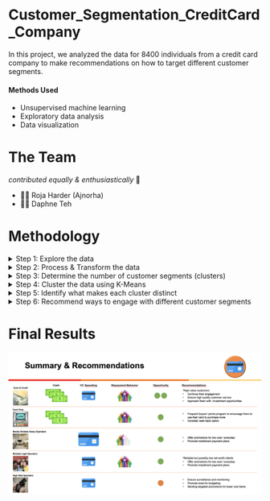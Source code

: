 # Customer_Segmentation_CreditCard_Company
In this project, we analyzed the data for 8400 individuals from a credit card company to make recommendations on how to target different customer segments.

#### Methods Used ####
* Unsupervised machine learning
* Exploratory data analysis
* Data visualization

# The Team 
_contributed equally & enthusiastically_ 💪

* 🙋‍♀️ Roja Harder (Ajnorha)
* 🙋‍♀️ Daphne Teh

# Methodology

<details>
<summary> Step 1: Explore the data </summary>
      <br>
      <p>   Understand what the different features in the dataset mean</p>
      <p>   Identify features with missing values</p>
      <p>   Analyze the distribution of and relationship between the features (descriptive statistics + visualization)</p>
</details>

<details>   
<summary> Step 2: Process & Transform the data </summary>  
  <br>
  <p>   Impute missing values</p>
  <p>   Log transform the features</p>
</details>

<details>
<summary> Step 3: Determine the number of customer segments (clusters) </summary>
  <br>
  <p>   Use the Elbow method & Silhouette Scores</p>
  <p>   Leverage different methods for visualization & dimensionality reduction (TSANE & PCA)</p>
<img width="1274" alt="Elbow_Number_Clusters" src="https://github.com/daphteh/Customer_Segmentation_CreditCard_Company/blob/e0989a2d6516a2678311a63c9c3a04dcb983fdb5/Report_Images/Elbow_Number_Clusters.png">
</details>

<details>
<summary> Step 4: Cluster the data using K-Means</summary>  
 <br>
<img width="1274" alt="Customer_Segments_Clusters" src="https://user-images.githubusercontent.com/116262236/213372327-3844e2c7-f67c-4995-9276-561e32ba8bba.png">
</details>
 
<details>
<summary> Step 5: Identify what makes each cluster distinct</summary>
   <br>
   <p>   Interpret using visualization & the clusters' descriptive statistics</p>
</details>

<details>
<summary> Step 6: Recommend ways to engage with different customer segments</summary>
  <br>
  <p>   Consider how the credit card company can enhance their B2C business while mitigating the risks associated with differernt customer segments</p>
</details>

# Final Results
<img width="1274" alt="Summary_n_Recommendations" src="https://github.com/daphteh/Customer_Segmentation_CreditCard_Company/blob/77896663197562f725b460b6a4e34dc077fd63e8/Report_Images/Summary_n_Recommendations.png">
